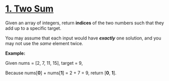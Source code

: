 # [1. Two Sum](https://leetcode.com/problems/two-sum/)

Given an array of integers, return **indices** of the two numbers such that they add up to a specific target.

You may assume that each input would have **_exactly_** one solution, and you may not use the _same_ element twice.

**Example:**

Given nums = \[2, 7, 11, 15\], target = 9,

Because nums\[**0**\] + nums\[**1**\] = 2 + 7 = 9,
return \[**0**, **1**\].

